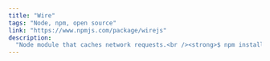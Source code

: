 ```yaml
---
title: "Wire"
tags: "Node, npm, open source"
link: "https://www.npmjs.com/package/wirejs"
description:
  "Node module that caches network requests.<br /><strong>$ npm install -S wirejs</strong>"
---
```

